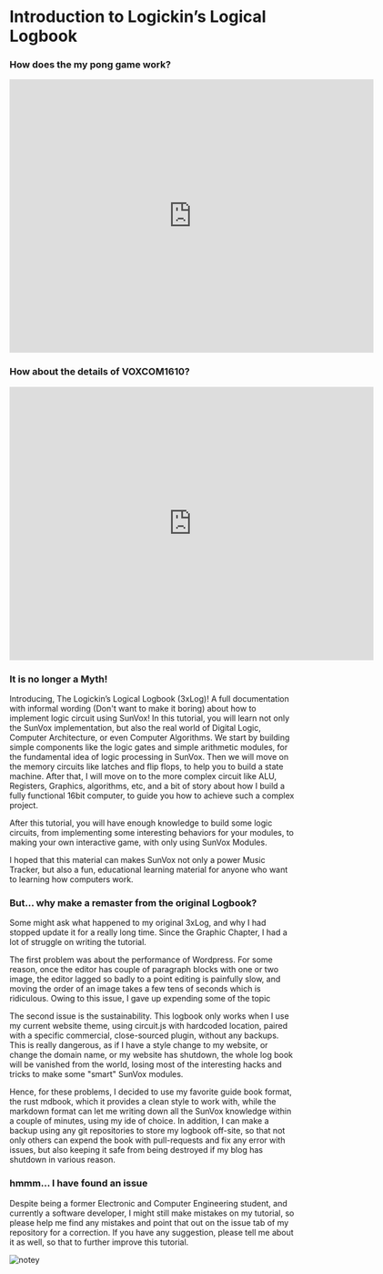 # Introduction to Logickin’s Logical Logbook

### How does the my pong game work?
<iframe width="640" height="480" src="https://www.youtube.com/embed/iKexf55seQM" title="YouTube video player" frameborder="0" allow="accelerometer; autoplay; clipboard-write; encrypted-media; gyroscope; picture-in-picture; web-share" allowfullscreen></iframe>

### How about the details of VOXCOM1610?
<iframe width="640" height="480" src="https://www.youtube.com/embed/PifiR-AD74M" title="YouTube video player" frameborder="0" allow="accelerometer; autoplay; clipboard-write; encrypted-media; gyroscope; picture-in-picture; web-share" allowfullscreen></iframe>

### It is no longer a Myth!

Introducing, The Logickin’s Logical Logbook (3xLog)! A full documentation with informal wording (Don't want to make it boring) about how to implement logic circuit using SunVox! In this tutorial, you will learn not only the SunVox implementation, but also the real world of Digital Logic, Computer Architecture, or even Computer Algorithms. We start by building simple components like the logic gates and simple arithmetic modules, for the fundamental idea of logic processing in SunVox. Then we will move on the memory circuits like latches and flip flops, to help you to build a state machine. After that, I will move on to the more complex circuit like ALU, Registers, Graphics, algorithms, etc, and a bit of story about how I build a fully functional 16bit computer, to guide you how to achieve such a complex project.

After this tutorial, you will have enough knowledge to build some logic circuits, from implementing some interesting behaviors for your modules, to making your own interactive game, with only using SunVox Modules.

I hoped that this material can makes SunVox not only a power Music Tracker, but also a fun, educational learning material for anyone who want to learning how computers work.

### But... why make a remaster from the original Logbook?

Some might ask what happened to my original 3xLog, and why I had stopped update it for a really long time. Since the Graphic Chapter, I had a lot of struggle on writing the tutorial. 

The first problem was about the performance of Wordpress. For some reason, once the editor has couple of paragraph blocks with one or two image, the editor lagged so badly to a point editing is painfully slow, and moving the order of an image takes a few tens of seconds which is ridiculous. Owing to this issue, I gave up expending some of the topic 

The second issue is the sustainability. This logbook only works when I use my current website theme, using circuit.js with hardcoded location, paired with a specific commercial, close-sourced plugin, without any backups. This is really dangerous, as if I have a style change to my website, or change the domain name, or my website has shutdown, the whole log book will be vanished from the world, losing most of the interesting hacks and tricks to make some "smart" SunVox modules.

Hence, for these problems, I decided to use my favorite guide book format, the rust mdbook, which it provides a clean style to work with, while the markdown format can let me writing down all the SunVox knowledge within a couple of minutes, using my ide of choice. In addition, I can make a backup using any git repositories to store my logbook off-site, so that not only others can expend the book with pull-requests and fix any error with issues, but also keeping it safe from being destroyed if my blog has shutdown in various reason.

### hmmm... I have found an issue

Despite being a former Electronic and Computer Engineering student, and currently a software developer, I might still make mistakes on my tutorial, so please help me find any mistakes and point that out on the issue tab of my repository for a correction. If you have any suggestion, please tell me about it as well, so that to further improve this tutorial.

![notey](images/memes/notey.png)